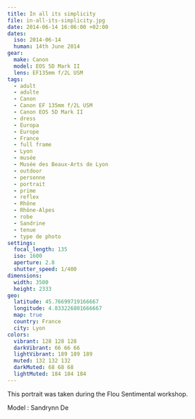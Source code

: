 ```yaml
---
title: In all its simplicity
file: in-all-its-simplicity.jpg
date: 2014-06-14 16:06:00 +02:00
dates:
  iso: 2014-06-14
  human: 14th June 2014
gear:
  make: Canon
  model: EOS 5D Mark II
  lens: EF135mm f/2L USM
tags:
  - adult
  - adulte
  - Canon
  - Canon EF 135mm f/2L USM
  - Canon EOS 5D Mark II
  - dress
  - Europa
  - Europe
  - France
  - full frame
  - Lyon
  - musée
  - Musée des Beaux-Arts de Lyon
  - outdoor
  - personne
  - portrait
  - prime
  - reflex
  - Rhône
  - Rhône-Alpes
  - robe
  - Sandrine
  - tenue
  - type de photo
settings:
  focal_length: 135
  iso: 1600
  aperture: 2.8
  shutter_speed: 1/400
dimensions:
  width: 3500
  height: 2333
geo:
  latitude: 45.76699719166667
  longitude: 4.833226801666667
  map: true
  country: France
  city: Lyon
colors:
  vibrant: 128 128 128
  darkVibrant: 66 66 66
  lightVibrant: 189 189 189
  muted: 132 132 132
  darkMuted: 68 68 68
  lightMuted: 184 184 184
---
```


This portrait was taken during the Flou Sentimental workshop.

Model : Sandrynn De
